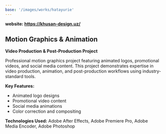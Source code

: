```yaml
---
base: '/images/works/hatayurie'
---
```


**website: https://khusan-design.uz/**

## Motion Graphics & Animation

**Video Production & Post-Production Project**

Professional motion graphics project featuring animated logos, promotional videos, and social media content. This project demonstrates expertise in video production, animation, and post-production workflows using industry-standard tools.

**Key Features:**

- Animated logo designs
- Promotional video content
- Social media animations
- Color correction and compositing

**Technologies Used:** Adobe After Effects, Adobe Premiere Pro, Adobe Media Encoder, Adobe Photoshop
